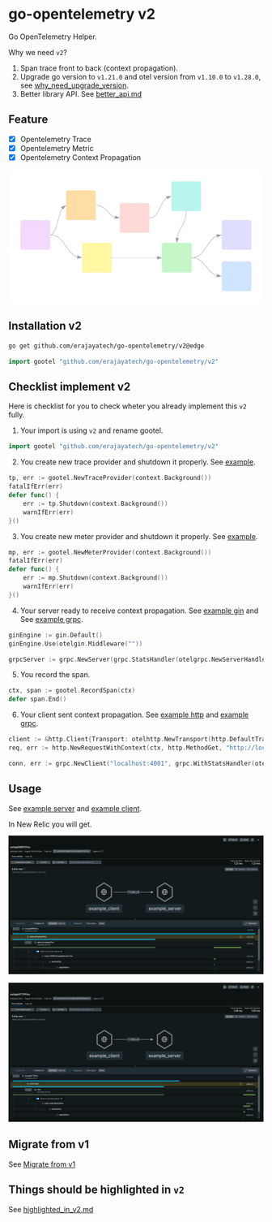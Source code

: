 # go-opentelemetry v2

Go OpenTelemetry Helper.

Why we need `v2`?

1. Span trace front to back (context propagation).
2. Upgrade go version to `v1.21.0` and otel version from `v1.10.0` to `v1.28.0`, see [why_need_upgrade_version](./why_need_upgrade_version.md).
3. Better library API. See [better_api.md](./better_api.md)

## Feature

- [x] Opentelemetry Trace
- [x] Opentelemetry Metric
- [x] Opentelemetry Context Propagation

![context_propagation](./README_asset/context_propagation.png)


## Installation v2

```bash
go get github.com/erajayatech/go-opentelemetry/v2@edge
```

```go
import gootel "github.com/erajayatech/go-opentelemetry/v2"
```

## Checklist implement v2

Here is checklist for you to check wheter you already implement this `v2` fully.

1. Your import is using `v2` and rename gootel.

```go
import gootel "github.com/erajayatech/go-opentelemetry/v2"
```

2. You create new trace provider and shutdown it properly. See [example](./example/server/main.go).

```go
tp, err := gootel.NewTraceProvider(context.Background())
fatalIfErr(err)
defer func() {
    err := tp.Shutdown(context.Background())
    warnIfErr(err)
}()
```

3. You create new meter provider and shutdown it properly. See [example](./example/server/main.go).

```go
mp, err := gootel.NewMeterProvider(context.Background())
fatalIfErr(err)
defer func() {
    err := mp.Shutdown(context.Background())
    warnIfErr(err)
}()
```

4. Your server ready to receive context propagation. See [example gin](./example/server/server_gin.go) and See [example grpc](./example/server/server_grpc.go).

```go
ginEngine := gin.Default()
ginEngine.Use(otelgin.Middleware(""))
```

```go
grpcServer := grpc.NewServer(grpc.StatsHandler(otelgrpc.NewServerHandler()))
```

5. You record the span.

```go
ctx, span := gootel.RecordSpan(ctx)
defer span.End()
```

6. Your client sent context propagation. See [example http](./example/client/http.go) and [example grpc](./example/client/grpc.go).

```go
client := &http.Client{Transport: otelhttp.NewTransport(http.DefaultTransport)}
req, err := http.NewRequestWithContext(ctx, http.MethodGet, "http://localhost:4000/foo", nil)
```

```go
conn, err := grpc.NewClient("localhost:4001", grpc.WithStatsHandler(otelgrpc.NewClientHandler()), grpc.WithTransportCredentials(insecure.NewCredentials()))
```

## Usage

See [example server](./example/server/main.go) and [example client](./example/client/main.go).

In New Relic you will get.

![grpc-client-span](./README_asset/grpc_span.png)

![http-client-span](./README_asset/http_span.png)

## Migrate from v1

See [Migrate from v1](./migrate_from_v1.md)

## Things should be highlighted in `v2`

See [highlighted_in_v2.md](./highlighted_in_v2.md)
